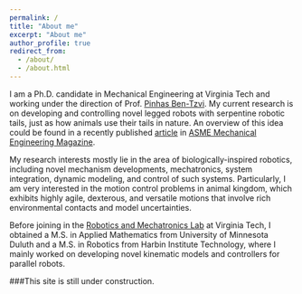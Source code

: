 ```yaml
---
permalink: /
title: "About me"
excerpt: "About me"
author_profile: true
redirect_from: 
  - /about/
  - /about.html
---
```

I am a Ph.D. candidate in Mechanical Engineering at Virginia Tech and working under the direction of Prof. [Pinhas Ben-Tzvi](http://www.rmlab.org/bt.html). My current research is on developing and controlling novel legged robots with serpentine robotic tails, just as how animals use their tails in nature. An overview of this idea could be found in a recently published [article](https://www.asme.org/topics-resources/content/engineers-could-put-tails-on-robots)  in [ASME Mechanical Engineering Magazine](https://www.asme.org/membership/membership-benefits/mechanical-engineering-magazine).

My research interests mostly lie in the area of biologically-inspired robotics, including novel mechanism developments, mechatronics, system integration, dynamic modeling, and control of such systems. Particularly, I am very interested in the motion control problems in animal kingdom, which exhibits highly agile, dexterous, and versatile motions that involve rich environmental contacts and model uncertainties.

Before joining in the [Robotics and Mechatronics Lab](http://www.rmlab.org/) at Virginia Tech, I obtained a M.S. in Applied Mathematics from University of Minnesota Duluth and a M.S. in Robotics from Harbin Institute Technology, where I mainly worked on developing novel kinematic models and controllers for parallel robots.

###This site is still under construction.
